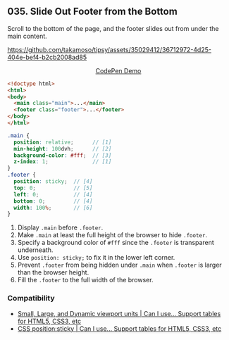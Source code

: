 ## 035. Slide Out Footer from the Bottom

Scroll to the bottom of the page, and the footer slides out from under the main content.

https://github.com/takamoso/tipsy/assets/35029412/36712972-4d25-404e-bef4-b2cb2008ad85

<p align="center">
  <a href="https://codepen.io/takamoso/pen/BavrgoO">CodePen Demo</a>
</p>

```html
<!doctype html>
<html>
<body>
  <main class="main">...</main>
  <footer class="footer">...</footer>
</body>
</html>
```
```scss
.main {
  position: relative;      // [1]
  min-height: 100dvh;      // [2]
  background-color: #fff;  // [3]
  z-index: 1;              // [1]
}
.footer {
  position: sticky;  // [4]
  top: 0;            // [5]
  left: 0;           // [4]
  bottom: 0;         // [4]
  width: 100%;       // [6]
}
```

1. Display `.main` before `.footer`.
1. Make `.main` at least the full height of the browser to hide `.footer`.
1. Specify a background color of `#fff` since the `.footer` is transparent underneath.
1. Use `position: sticky;` to fix it in the lower left corner.
1. Prevent `.footer` from being hidden under `.main` when `.footer` is larger than the browser height.
1. Fill the `.footer` to the full width of the browser.

### Compatibility

- [Small, Large, and Dynamic viewport units | Can I use... Support tables for HTML5, CSS3, etc](https://caniuse.com/viewport-unit-variants)
- [CSS position:sticky | Can I use... Support tables for HTML5, CSS3, etc](https://caniuse.com/css-sticky)
